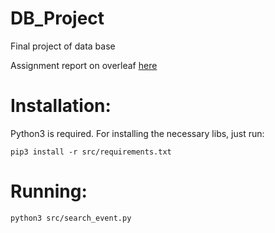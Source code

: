 # DB_Project
Final project of data base

Assignment report on overleaf [here](https://www.overleaf.com/16613395pjytnbwkjqsg#/63779068/)

# Installation:

Python3 is required. For installing the necessary libs, just run:

```pip3 install -r src/requirements.txt```

# Running:
```python3 src/search_event.py```
